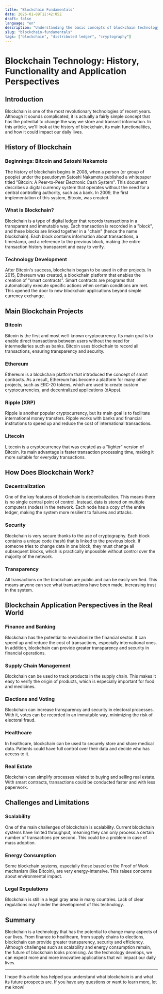 ```yaml
---
title: "Blockchain Fundamentals"  
date: 2025-01-09T12:42:05Z
draft: false
language: "en"
description: "Understanding the basic concepts of blockchain technology"
slug: "blockchain-fundamentals"
tags: ["blockchain", "distributed ledger", "cryptography"]
---
```

# Blockchain Technology: History, Functionality and Application Perspectives

## Introduction

Blockchain is one of the most revolutionary technologies of recent years. Although it sounds complicated, it is actually a fairly simple concept that has the potential to change the way we store and transmit information. In this article, we'll look at the history of blockchain, its main functionalities, and how it could impact our daily lives.

## History of Blockchain

### Beginnings: Bitcoin and Satoshi Nakamoto

The history of blockchain begins in 2008, when a person (or group of people) under the pseudonym Satoshi Nakamoto published a whitepaper titled "Bitcoin: A Peer-to-Peer Electronic Cash System". This document describes a digital currency system that operates without the need for a central controlling authority, such as a bank. In 2009, the first implementation of this system, Bitcoin, was created.

### What is Blockchain?

Blockchain is a type of digital ledger that records transactions in a transparent and immutable way. Each transaction is recorded in a "block", and these blocks are linked together in a "chain" (hence the name blockchain). Each block contains information about transactions, a timestamp, and a reference to the previous block, making the entire transaction history transparent and easy to verify.

### Technology Development

After Bitcoin's success, blockchain began to be used in other projects. In 2015, Ethereum was created, a blockchain platform that enables the creation of "smart contracts". Smart contracts are programs that automatically execute specific actions when certain conditions are met. This opened the door to new blockchain applications beyond simple currency exchange.

## Main Blockchain Projects

### Bitcoin

Bitcoin is the first and most well-known cryptocurrency. Its main goal is to enable direct transactions between users without the need for intermediaries such as banks. Bitcoin uses blockchain to record all transactions, ensuring transparency and security.

### Ethereum

Ethereum is a blockchain platform that introduced the concept of smart contracts. As a result, Ethereum has become a platform for many other projects, such as ERC-20 tokens, which are used to create custom cryptocurrencies, and decentralized applications (dApps).

### Ripple (XRP)

Ripple is another popular cryptocurrency, but its main goal is to facilitate international money transfers. Ripple works with banks and financial institutions to speed up and reduce the cost of international transactions.

### Litecoin

Litecoin is a cryptocurrency that was created as a "lighter" version of Bitcoin. Its main advantage is faster transaction processing time, making it more suitable for everyday transactions.

## How Does Blockchain Work?

### Decentralization

One of the key features of blockchain is decentralization. This means there is no single central point of control. Instead, data is stored on multiple computers (nodes) in the network. Each node has a copy of the entire ledger, making the system more resilient to failures and attacks.

### Security

Blockchain is very secure thanks to the use of cryptography. Each block contains a unique code (hash) that is linked to the previous block. If someone tries to change data in one block, they must change all subsequent blocks, which is practically impossible without control over the majority of the network.

### Transparency

All transactions on the blockchain are public and can be easily verified. This means anyone can see what transactions have been made, increasing trust in the system.

## Blockchain Application Perspectives in the Real World

### Finance and Banking
Blockchain has the potential to revolutionize the financial sector. It can speed up and reduce the cost of transactions, especially international ones. In addition, blockchain can provide greater transparency and security in financial operations.

### Supply Chain Management

Blockchain can be used to track products in the supply chain. This makes it easy to verify the origin of products, which is especially important for food and medicines.

### Elections and Voting

Blockchain can increase transparency and security in electoral processes. With it, votes can be recorded in an immutable way, minimizing the risk of electoral fraud.

### Healthcare

In healthcare, blockchain can be used to securely store and share medical data. Patients could have full control over their data and decide who has access to it.

### Real Estate

Blockchain can simplify processes related to buying and selling real estate. With smart contracts, transactions could be conducted faster and with less paperwork.

## Challenges and Limitations

### Scalability

One of the main challenges of blockchain is scalability. Current blockchain systems have limited throughput, meaning they can only process a certain number of transactions per second. This could be a problem in case of mass adoption.

### Energy Consumption

Some blockchain systems, especially those based on the Proof of Work mechanism (like Bitcoin), are very energy-intensive. This raises concerns about environmental impact.

### Legal Regulations

Blockchain is still in a legal gray area in many countries. Lack of clear regulations may hinder the development of this technology.

## Summary

Blockchain is a technology that has the potential to change many aspects of our lives. From finance to healthcare, from supply chains to elections, blockchain can provide greater transparency, security and efficiency. Although challenges such as scalability and energy consumption remain, the future of blockchain looks promising. As the technology develops, we can expect more and more innovative applications that will impact our daily lives.

---

I hope this article has helped you understand what blockchain is and what its future prospects are. If you have any questions or want to learn more, let me know!
